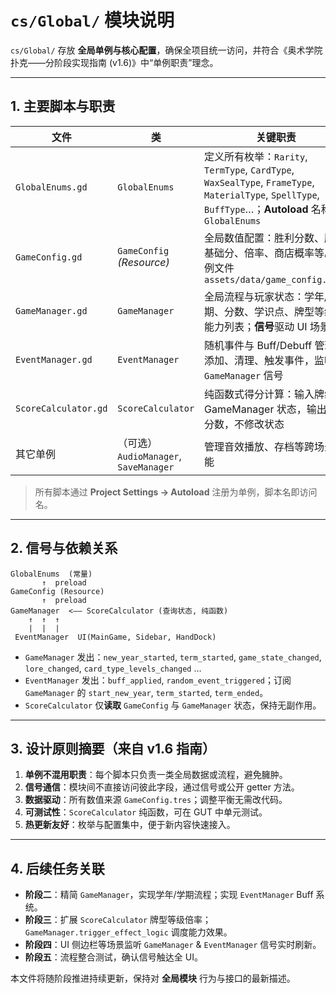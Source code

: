 # `cs/Global/` 模块说明

`cs/Global/` 存放 **全局单例与核心配置**，确保全项目统一访问，并符合《奥术学院扑克——分阶段实现指南 (v1.6)》中“单例职责”理念。

---

## 1. 主要脚本与职责
| 文件 | 类 | 关键职责 |
|------|----|-----------|
| `GlobalEnums.gd` | `GlobalEnums` | 定义所有枚举：`Rarity`, `TermType`, `CardType`, `WaxSealType`, `FrameType`, `MaterialType`, `SpellType`, `BuffType`…；**Autoload** 名称 `GlobalEnums` |
| `GameConfig.gd` | `GameConfig` *(Resource)* | 全局数值配置：胜利分数、牌型基础分、倍率、商店概率等。实例文件 `assets/data/game_config.tres` |
| `GameManager.gd` | `GameManager` | 全局流程与玩家状态：学年/学期、分数、学识点、牌型等级、能力列表；**信号**驱动 UI 场景 |
| `EventManager.gd` | `EventManager` | 随机事件与 Buff/Debuff 管理：添加、清理、触发事件，监听 `GameManager` 信号 |
| `ScoreCalculator.gd` | `ScoreCalculator` | 纯函数式得分计算：输入牌组 & GameManager 状态，输出整数分数，不修改状态 |
| 其它单例 | （可选）`AudioManager`, `SaveManager` | 管理音效播放、存档等跨场景功能 |

> 所有脚本通过 **Project Settings → Autoload** 注册为单例，脚本名即访问名。

---

## 2. 信号与依赖关系
```
GlobalEnums  (常量)          
       ↑  preload            
GameConfig (Resource)        
       ↑  preload            
GameManager  <—— ScoreCalculator (查询状态, 纯函数)
    ↑  ↑  ↑
    |  |  |
 EventManager  UI(MainGame, Sidebar, HandDock)
```
- `GameManager` 发出：`new_year_started`, `term_started`, `game_state_changed`, `lore_changed`, `card_type_levels_changed` …
- `EventManager` 发出：`buff_applied`, `random_event_triggered`；订阅 `GameManager` 的 `start_new_year`, `term_started`, `term_ended`。
- `ScoreCalculator` 仅**读取** `GameConfig` 与 `GameManager` 状态，保持无副作用。

---

## 3. 设计原则摘要（来自 v1.6 指南）
1. **单例不混用职责**：每个脚本只负责一类全局数据或流程，避免臃肿。  
2. **信号通信**：模块间不直接访问彼此字段，通过信号或公开 getter 方法。  
3. **数据驱动**：所有数值来源 `GameConfig.tres`；调整平衡无需改代码。  
4. **可测试性**：`ScoreCalculator` 纯函数，可在 GUT 中单元测试。  
5. **热更新友好**：枚举与配置集中，便于新内容快速接入。

---

## 4. 后续任务关联
- **阶段二**：精简 `GameManager`，实现学年/学期流程；实现 `EventManager` Buff 系统。  
- **阶段三**：扩展 `ScoreCalculator` 牌型等级倍率；`GameManager.trigger_effect_logic` 调度能力效果。  
- **阶段四**：UI 侧边栏等场景监听 `GameManager` & `EventManager` 信号实时刷新。  
- **阶段五**：流程整合测试，确认信号触达全 UI。  

本文件将随阶段推进持续更新，保持对 **全局模块** 行为与接口的最新描述。
